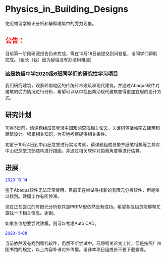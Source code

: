 # Physics_in_Building_Designs
使用物理学知识分析和解释建筑中的受力现象。
<h2><font color=Red>公告：</font></h2>
目前第一阶段研究报告仍未完成，需在10月18日前提交到问卷星，请同学们帮助完成。（组长（我）因为留宿没有办法用电脑）
<h3>这是执信中学2020级6班同学们的研究性学习项目</h3>

我们研究建筑，观察岭南地区的传统砖木建筑和现代建筑。并通过Abaqus软件对建筑的受力情况进行分析，希望可以从中找出帮助现代建筑变得更加宜居的设计方式。

<h2>研究计划</h2>

10月3日前，请课题组成员登录中国知网查找相关论文，关键词包括岭南古建筑和建筑设计。积累相关知识，为实地考察提供相关条件。

初定于10月4日到中山纪念堂进行实地考察，请课题组成员带齐纸笔相机等工具对中山纪念堂顶部结构进行描画，并通过相关软件对距离角度等进行估算。
<h2>进展</h2>


<font size=2 color=blue>2020-10-14</font>

鉴于Abaqus软件无法正常使用，目前正在尝试寻找新的有限元分析软件，但是难以找到。建模工作有所停滞。

现在正在尝试的有限元分析软件是PKPM但依然没有成功。希望各位组员能够帮忙查找一下相关信息。谢谢。

如果各位想要尝试建模，则可以考虑Auto CAD。

<font size=2 color=blue>2020-11-08</font>

当前依然没有找到替代软件，仍然不断尝试中。已将相关论文上传，但是按照广州图书馆的规定，以上内容补课对外传播。请非本项目组成员不要下载查看。